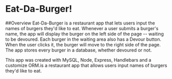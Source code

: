 # Eat-Da-Burger! 

##Overview
Eat-Da-Burger is a restaurant app that lets users input the names of burgers they'd like to eat. Whenever a user submits a burger's name, the app will display the burger on the left side of the page -- waiting to be devoured. Each burger in the waiting area also has a Devour button. When the user clicks it, the burger will move to the right side of the page. The app stores every burger in a database, whether devoured or not.

This app was created with MySQL, Node, Express, Handlebars and a customize ORM.is a restaurant app that allows users input names of burgers they'd like to eat.
